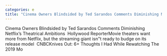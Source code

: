 ```yaml
---
categories: e
title: "Cinema Owners Blindsided by Ted Sarandos Comments Diminishing Netflix’s Theatrical Ambitions  Hollywood Reporter"
---
```

Cinema Owners Blindsided by Ted Sarandos Comments Diminishing Netflix’s Theatrical Ambitions&nbsp;&nbsp;Hollywood ReporterMovie theaters want more from Netflix, but the streaming giant isn"t ready to budge on its release model&nbsp;&nbsp;CNBCKnives Out: 6+ Thoughts I Had While Rewatching The 2019 Mo